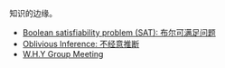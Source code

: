 知识的边缘。

<!-- - [Archive](research/mpc/README.md) -->
- [Boolean satisfiability problem (SAT): 布尔可满足问题](research/SAT-note.md.md)
- [Oblivious Inference: 不经意推断](research/oblivious-inference.md)
- [W.H.Y Group Meeting](research/why/README.md)